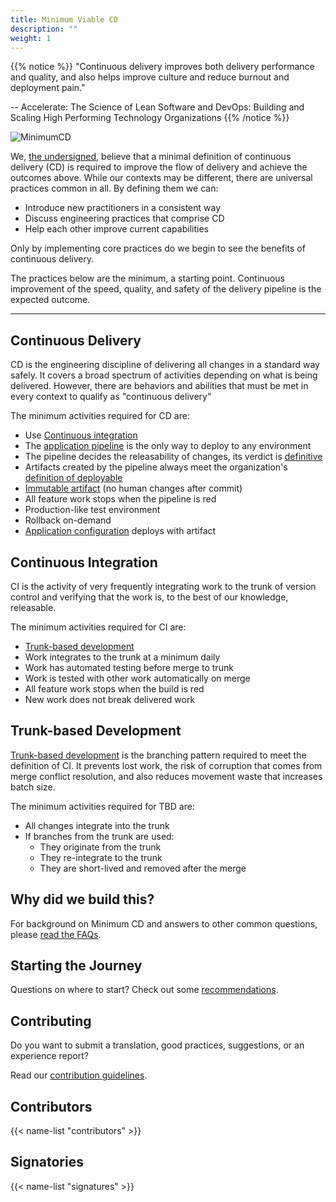 ```yaml
---
title: Minimum Viable CD
description: ""
weight: 1
---
```



{{% notice %}}
"Continuous delivery improves both delivery performance and quality, and also helps improve culture and reduce burnout and deployment pain."

-- Accelerate: The Science of Lean Software and DevOps: Building and Scaling High Performing Technology Organizations
{{% /notice %}}

![MinimumCD](/images/minimumCD-logo-hex.png?height=150px)

We, [the undersigned](#signatories), believe that a minimal definition of continuous delivery (CD) is required to improve the flow of delivery and achieve the outcomes above. While our contexts may be different, there are universal practices common in all. By defining them we can:

- Introduce new practitioners in a consistent way
- Discuss engineering practices that comprise CD
- Help each other improve current capabilities

Only by implementing core practices do we begin to see the benefits of continuous delivery.

The practices below are the minimum, a starting point. Continuous improvement of the speed, quality, and safety of the delivery pipeline is the expected outcome.

---

## Continuous Delivery

CD is the engineering discipline of delivering all changes in a standard way safely. It covers a broad spectrum of activities depending on what is being delivered. However, there are behaviors and abilities that must be met in every context to qualify as "continuous delivery"

The minimum activities required for CD are:

- Use [Continuous integration](#continuous-integration)
- The [application
  pipeline](https://www.informit.com/articles/article.aspx?p=1621865&seqNum=2#:~:text=%EE%94%80Buy-,What%20Is%20a%20Deployment%20Pipeline%3F,-At%20an%20abstract)
  is the only way to deploy to any environment
- The pipeline decides the releasability of changes, its verdict is [definitive](../faq/#why-should-the-pipeline-be-definitive-for-deploy)
- Artifacts created by the pipeline always meet the organization's [definition of deployable](../faq/#what-do-we-mean-by-definition-of-deployable)
- [Immutable artifact](./immutable) (no human changes after commit)
- All feature work stops when the pipeline is red
- Production-like test environment
- Rollback on-demand
- [Application configuration](../faq/#what-is-application-configuration) deploys with artifact
  
## Continuous Integration

CI is the activity of very frequently integrating work to the trunk of version control and verifying that the work is, to the best of our knowledge, releasable.

The minimum activities required for CI are:

- [Trunk-based development](#trunk-based-development)
- Work integrates to the trunk at a minimum daily
- Work has automated testing before merge to trunk
- Work is tested with other work automatically on merge
- All feature work stops when the build is red
- New work does not break delivered work

## Trunk-based Development

[Trunk-based development](./tbd) is the branching pattern required to meet the definition
of CI. It prevents lost work, the risk of corruption that comes from merge conflict resolution, and also reduces movement
waste that increases batch size.

The minimum activities required for TBD are:

- All changes integrate into the trunk
- If branches from the trunk are used:
  - They originate from the trunk
  - They re-integrate to the trunk
  - They are short-lived and removed after the merge

## Why did we build this?

For background on Minimum CD and answers to other common questions, please [read the FAQs](../faq).

## Starting the Journey

Questions on where to start? Check out some [recommendations](../journey).

## Contributing

Do you want to submit a translation, good practices, suggestions, or an experience report?

Read our [contribution guidelines](https://github.com/Minimum-CD/cd-manifesto/blob/master/CONTRIBUTING.md).

## Contributors

{{< name-list "contributors" >}}

## Signatories

{{< name-list "signatures" >}}
